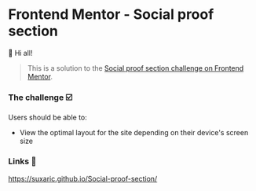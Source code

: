 # Frontend Mentor - Social proof section

:wave: Hi all!
> This is a solution to the [Social proof section challenge on Frontend Mentor](https://www.frontendmentor.io/challenges/social-proof-section-6e0qTv_bA).

### The challenge :ballot_box_with_check:

Users should be able to:

* View the optimal layout for the site depending on their device's screen size

### Links :link:

https://suxaric.github.io/Social-proof-section/